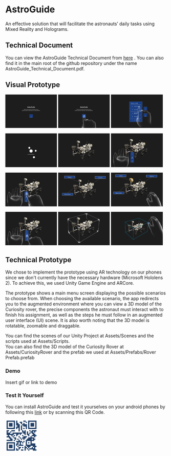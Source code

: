 
# AstroGuide

An effective solution that will facilitate the astronauts’ daily tasks using Mixed Reality and Holograms.





## Technical Document
You can view the AstroGuide Technical Document from
[here](https://www.canva.com/design/DAFU1J371Sk/Itj__OyrahI5S0eiyINmFQ/view?utm_content=DAFU1J371Sk&utm_campaign=designshare&utm_medium=link2&utm_source=sharebutton)
.
You can also find it in the main root of the github repository under the name AstroGuide_Technical_Document.pdf.


## Visual Prototype

<p float="left">
  <img src="./Visual prototype /0.png" width="32%" />
  <img src="./Visual prototype /1.png" width="32%" />
  <img src="./Visual prototype /2.png" width="32%" />
</p>
<p float="left">
  <img src="./Visual prototype /3.png" width="32%" />
  <img src="./Visual prototype /4.png" width="32%" />
  <img src="./Visual prototype /5.png" width="32%" />
</p>
<p float="left">
  <img src="./Visual prototype /6.png" width="32%" />
  <img src="./Visual prototype /7.png" width="32%" />
  <img src="./Visual prototype /8.png" width="32%" />
</p>
<p float="left">
  <img src="./Visual prototype /11.png" width="32%" />
  <img src="./Visual prototype /12.png" width="32%" />
  <img src="./Visual prototype /13.png" width="32%" />
</p>

## Technical Prototype
We chose to implement the prototype using AR technology on our phones since we don't currently have the necessary hardware (Microsoft Hololens 2). To achieve this, we used Unity Game Engine and ARCore.

The prototype shows a main menu screen displaying the possible scenarios to choose from. When choosing the available scenario, the app redirects you to the augmented environment where you can view a 3D model of the Curiosity rover, the precise components the astronaut must interact with to finish his assignment, as well as the steps he must follow in an augmented user interface (UI) scene. It is also worth noting that the 3D model is rotatable, zoomable and draggable.

You can find the scenes of our Unity Project at Assets/Scenes and the scripts used at Assets/Scripts.  
You can also find the 3D model of the Curiosity Rover at Assets/CuriosityRover and the prefab we used at Assets/Prefabs/Rover Prefab.prefab

### Demo

Insert gif or link to demo

### Test It Yourself

You can install AstroGuide and test it yourselves on your android phones by following this [link](https://www.mediafire.com/file/ur1m9rtt5ueumho/astroguide.apk/file) or by scanning this QR Code.
<p float="center">
<img src="./AstroGuide.png" width="20%"/>
</p>

